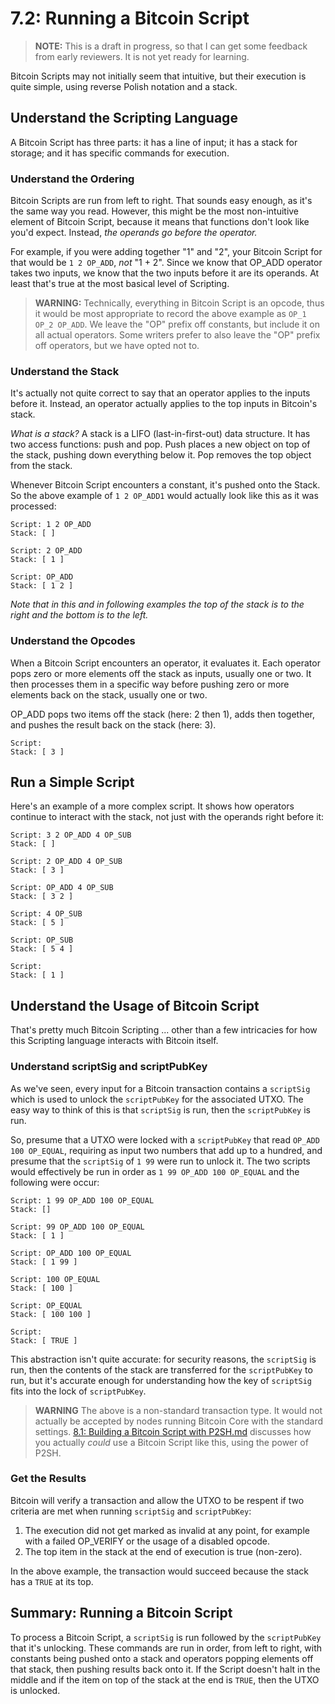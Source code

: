 # 7.2: Running a Bitcoin Script

> **NOTE:** This is a draft in progress, so that I can get some feedback from early reviewers. It is not yet ready for learning.

Bitcoin Scripts may not initially seem that intuitive, but their execution is quite simple, using reverse Polish notation and a stack.

## Understand the Scripting Language

A Bitcoin Script has three parts: it has a line of input; it has a stack for storage; and it has specific commands for execution.

### Understand the Ordering

Bitcoin Scripts are run from left to right. That sounds easy enough, as it's the same way you read. However, this might be the most non-intuitive element of Bitcoin Script, because it means that functions don't look like you'd expect. Instead, _the operands go before the operator._

For example, if you were adding together "1" and "2", your Bitcoin Script for that would be `1 2 OP_ADD`, _not_ "1 + 2". Since we know that OP_ADD operator takes two inputs, we know that the two inputs before it are its operands. At least that's true at the most basical level of Scripting.

> **WARNING:** Technically, everything in Bitcoin Script is an opcode, thus it would be most appropriate to record the above example as `OP_1 OP_2 OP_ADD`. We leave the "OP" prefix off constants, but include it on all actual operators. Some writers prefer to also leave the "OP" prefix off operators, but we have opted not to.

### Understand the Stack

It's actually not quite correct to say that an operator applies to the inputs before it. Instead, an operator actually applies to the top inputs in Bitcoin's stack.

_What is a stack?_ A stack is a LIFO (last-in-first-out) data structure. It has two access functions: push and pop. Push places a new object on top of the stack, pushing down everything below it. Pop removes the top object from the stack.

Whenever Bitcoin Script encounters a constant, it's pushed onto the Stack. So the above example of `1 2 OP_ADD1` would actually look like this as it was processed:
```
Script: 1 2 OP_ADD
Stack: [ ]

Script: 2 OP_ADD
Stack: [ 1 ]

Script: OP_ADD
Stack: [ 1 2 ]
```
_Note that in this and in following examples the top of the stack is to the right and the bottom is to the left._

### Understand the Opcodes

When a Bitcoin Script encounters an operator, it evaluates it. Each operator pops zero or more elements off the stack as inputs, usually one or two. It then processes them in a specific way before pushing zero or more elements back on the stack, usually one or two.

OP_ADD pops two items off the stack (here: 2 then 1), adds then together, and pushes the result back on the stack (here: 3).
```
Script:
Stack: [ 3 ]
```

## Run a Simple Script

Here's an example of a more complex script. It shows how operators continue to interact with the stack, not just with the operands right before it:
```
Script: 3 2 OP_ADD 4 OP_SUB
Stack: [ ]

Script: 2 OP_ADD 4 OP_SUB
Stack: [ 3 ]

Script: OP_ADD 4 OP_SUB
Stack: [ 3 2 ]

Script: 4 OP_SUB
Stack: [ 5 ]

Script: OP_SUB
Stack: [ 5 4 ]

Script: 
Stack: [ 1 ]
```

## Understand the Usage of Bitcoin Script

That's pretty much Bitcoin Scripting ... other than a few intricacies for how this Scripting language interacts with Bitcoin itself.

### Understand scriptSig and scriptPubKey

As we've seen, every input for a Bitcoin transaction contains a `scriptSig` which is used to unlock the `scriptPubKey` for the associated UTXO. The easy way to think of this is that `scriptSig` is run, then the `scriptPubKey` is run.

So, presume that a UTXO were locked with a `scriptPubKey` that read `OP_ADD 100 OP_EQUAL`, requiring as input two numbers that add up to a hundred, and presume that the `scriptSig` of `1 99` were run to unlock it. The two scripts would effectively be run in order as `1 99 OP_ADD 100 OP_EQUAL` and the following were occur:

```
Script: 1 99 OP_ADD 100 OP_EQUAL
Stack: []

Script: 99 OP_ADD 100 OP_EQUAL
Stack: [ 1 ]

Script: OP_ADD 100 OP_EQUAL
Stack: [ 1 99 ]

Script: 100 OP_EQUAL
Stack: [ 100 ]

Script: OP_EQUAL
Stack: [ 100 100 ]

Script: 
Stack: [ TRUE ]
```
This abstraction isn't quite accurate: for security reasons, the `scriptSig` is run, then the contents of the stack are transferred for the `scriptPubKey` to run, but it's accurate enough for understanding how the key of `scriptSig` fits into the lock of `scriptPubKey`.

> **WARNING** The above is a non-standard transaction type. It would not actually be accepted by nodes running Bitcoin Core with the standard settings. [8.1: Building a Bitcoin Script with P2SH.md](8_1_Building_a_Bitcoin_Script_with_P2SH.md) discusses how you actually _could_ use a Bitcoin Script like this, using the power of P2SH.

### Get the Results

Bitcoin will verify a transaction and allow the UTXO to be respent if two criteria are met when running `scriptSig` and `scriptPubKey`:

   1. The execution did not get marked as invalid at any point, for example with a failed OP_VERIFY or the usage of a disabled opcode.
   2. The top item in the stack at the end of execution is true (non-zero).
   
In the above example, the transaction would succeed because the stack has a `TRUE` at its top.

## Summary: Running a Bitcoin Script

To process a Bitcoin Script, a `scriptSig` is run followed by the `scriptPubKey` that it's unlocking. These commands are run in order, from left to right, with constants being pushed onto a stack and operators popping elements off that stack, then pushing results back onto it. If the Script doesn't halt in the middle and if the item on top of the stack at the end is `TRUE`, then the UTXO is unlocked.
